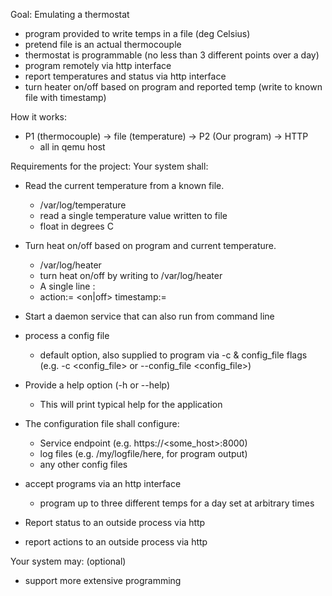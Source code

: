 Goal: Emulating a thermostat
- program provided to write temps in a file (deg Celsius)
- pretend file is an actual thermocouple
- thermostat is programmable (no less than 3 different points over a day)
- program remotely via http interface
- report temperatures and status via http interface
- turn heater on/off based on program and reported temp (write to known file with timestamp)

How it works:
- P1 (thermocouple) -> file (temperature) -> P2 (Our program) -> HTTP
    - all in qemu host

Requirements for the project:
Your system shall:
- Read the current temperature from a known file.
    - /var/log/temperature
    - read a single temperature value written to file
    - float in degrees C
- Turn heat on/off based on program and current temperature.
    - /var/log/heater
    - turn heat on/off by writing to /var/log/heater
    - A single line <action> : <timestamp>
    - action:= <on|off> timestamp:= <posix time of action>

- Start a daemon service that can also run from command line
- process a config file
    - default option, also supplied to program via -c & config_file flags (e.g. -c <config_file> or --config_file <config_file>)
- Provide a help option (-h or --help)
    - This will print typical help for the application

- The configuration file shall configure:
    - Service endpoint (e.g. https://<some_host>:8000)
    - log files (e.g. /my/logfile/here, for program output)
    - any other config files
- accept programs via an http interface
    - program up to three different temps for a day set at arbitrary times

- Report status to an outside process via http
- report actions to an outside process via http

Your system may: (optional)
- support more extensive programming
